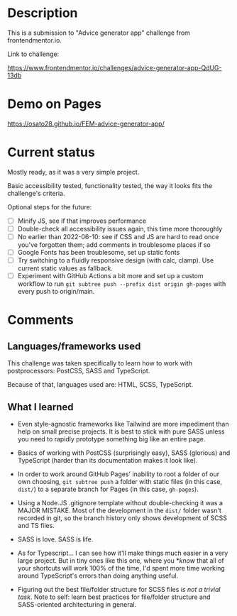 # Description

This is a submission to "Advice generator app" challenge from frontendmentor.io.

Link to challenge:

https://www.frontendmentor.io/challenges/advice-generator-app-QdUG-13db

# Demo on Pages

https://osato28.github.io/FEM-advice-generator-app/

# Current status

Mostly ready, as it was a very simple project. 

Basic accessibility tested, functionality tested, the way it looks fits the challenge's criteria.

Optional steps for the future:

- [ ] Minify JS, see if that improves performance
- [ ] Double-check all accessibility issues again, this time more thoroughly
- [ ] No earlier than 2022-06-10: see if CSS and JS are hard to read once you've forgotten them; add comments in troublesome places if so
- [ ] Google Fonts has been troublesome, set up static fonts
- [ ] Try switching to a fluidly responsive design (with calc, clamp). Use current static values as fallback.
- [ ] Experiment with GitHub Actions a bit more and set up a custom workflow to run `git subtree push --prefix dist origin gh-pages` with every push to origin/main.
# Comments

## Languages/frameworks used

This challenge was taken specifically to learn how to work with postprocessors: PostCSS, SASS and TypeScript.

Because of that, languages used are: HTML, SCSS, TypeScript.
## What I learned

- Even style-agnostic frameworks like Tailwind are more impediment than help on small precise projects. It is best to stick with pure SASS unless you need to rapidly prototype something big like an entire page.

- Basics of working with PostCSS (surprisingly easy), SASS (glorious) and TypeScript (harder than its documentation makes it look like).

- In order to work around GitHub Pages' inability to root a folder of our own choosing, `git subtree push` a folder with static files (in this case, `dist/`) to a separate branch for Pages (in this case, `gh-pages`).

- Using a Node.JS .gitignore template without double-checking it was a MAJOR MISTAKE. Most of the development in the `dist/` folder wasn't recorded in git, so the branch history only shows development of SCSS and TS files.

- SASS is love. SASS is life. 

- As for Typescript... I can see how it'll make things much easier in a very large project. But in tiny ones like this one, where you **know* that all of your shortcuts will work 100% of the time, I'd spent more time working around TypeScript's errors than doing anything useful.

- Figuring out the best file/folder structure for SCSS files *is not a trivial task*. Note to self: learn best practices for file/folder structure and SASS-oriented architecturing in general.